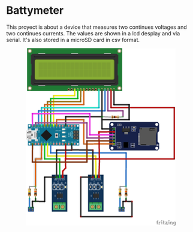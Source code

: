# Battymeter

This proyect is about a device that measures two continues voltages and two continues currents. The values are shown in a lcd desplay and via serial. It's also stored in a microSD card in csv format.

<p align="center">
	<img src="schematic/BattyMeter_schematic_bb.png" width="400">	
</p>

